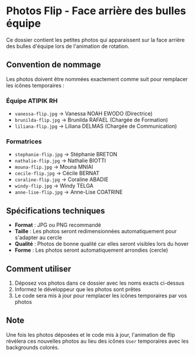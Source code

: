 # Photos Flip - Face arrière des bulles équipe

Ce dossier contient les petites photos qui apparaissent sur la face arrière des bulles d'équipe lors de l'animation de rotation.

## Convention de nommage

Les photos doivent être nommées exactement comme suit pour remplacer les icônes temporaires :

### Équipe ATIPIK RH
- `vanessa-flip.jpg` → Vanessa NOAH EWODO (Directrice)
- `brunilda-flip.jpg` → Brunilda RAFAEL (Chargée de Formation)  
- `liliana-flip.jpg` → Liliana DELMAS (Chargée de Communication)

### Formatrices
- `stephanie-flip.jpg` → Stéphanie BRETON
- `nathalie-flip.jpg` → Nathalie BIOTTI
- `mouna-flip.jpg` → Mouna MNIAI
- `cecile-flip.jpg` → Cécile BERNAT
- `coraline-flip.jpg` → Coraline ABADIE
- `windy-flip.jpg` → Windy TELGA
- `anne-lise-flip.jpg` → Anne-Lise COATRINE

## Spécifications techniques

- **Format** : JPG ou PNG recommandé
- **Taille** : Les photos seront redimensionnées automatiquement pour s'adapter au cercle
- **Qualité** : Photos de bonne qualité car elles seront visibles lors du hover
- **Forme** : Les photos seront automatiquement arrondies (cercle)

## Comment utiliser

1. Déposez vos photos dans ce dossier avec les noms exacts ci-dessus
2. Informez le développeur que les photos sont prêtes
3. Le code sera mis à jour pour remplacer les icônes temporaires par vos photos

## Note

Une fois les photos déposées et le code mis à jour, l'animation de flip révélera ces nouvelles photos au lieu des icônes `User` temporaires avec les backgrounds colorés. 